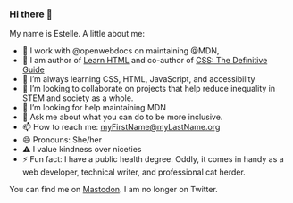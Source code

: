 ### Hi there 👋

My name is Estelle. A little about me:


- 🔭 I work with @openwebdocs on maintaining @MDN, 
- 📝 I am author of [Learn HTML](https://web.dev/learn/html) and co-author of [CSS: The Definitive Guide](https://learning.oreilly.com/library/view/css-the-definitive/9781098117603/)
- 🌱 I’m always learning CSS, HTML, JavaScript, and accessibility
- 👯 I’m looking to collaborate on projects that help reduce inequality in STEM and society as a whole.
- 🤔 I’m looking for help maintaining MDN
- 💬 Ask me about what you can do to be more inclusive.
- 📫 How to reach me: myFirstName@myLastName.org
- 😄 Pronouns: She/her
- ⚠️ I value kindness over niceties
- ⚡ Fun fact: I have a public health degree. Oddly, it comes in handy as a web developer, technical writer, and professional cat herder.

You can find me on <a rel="me" href="https://front-end.social/@estelle">Mastodon</a>. I am no longer on Twitter.
